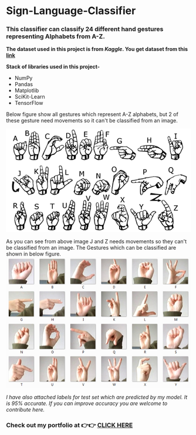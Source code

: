 # Sign-Language-Classifier

### This classifier can classify 24 different hand gestures representing Alphabets from A-Z.

**The dataset used in this project is from *Kaggle*. You get dataset from this [link](https://www.kaggle.com/datamunge/sign-language-mnist/download)**

**Stack of libraries used in this project-**
* NumPy
* Pandas
* Matplotlib
* SciKit-Learn
* TensorFlow

Below figure show all gestures which represent A-Z alphabets, but 2 of these gesture need movements so it can't be classified from an image.

![](https://github.com/chandbud5/Sign-Language-Classifier/blob/master/All%20gesture%20from%20A-Z.PNG)

As you can see from above image J and Z needs movements so they can't be classified from an image. The Gestures which can be classified are shown in below figure.
![](https://github.com/chandbud5/Sign-Language-Classifier/blob/master/Gestures.png)

*I have also attached labels for test set which are predicted by my model. It is 95% accurate. If you can improve accuracy you are welcome to contribute here.*

### Check out my portfolio at 👉👉 [CLICK HERE](https://chandbud.me)
